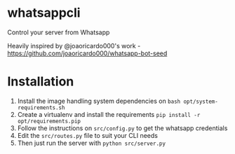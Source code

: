 # whatsappcli
Control your server from Whatsapp




Heavily inspired by @joaoricardo000's work - https://github.com/joaoricardo000/whatsapp-bot-seed

# Installation
1. Install the image handling system dependencies on ```bash opt/system-requirements.sh```
2. Create a virtualenv and install the requirements  ```pip install -r opt/requirements.pip```
3. Follow the instructions on ```src/config.py``` to get the whatsapp credentials
4. Edit the ```src/routes.py``` file to suit your CLI needs
5. Then just run the server with  ```python src/server.py```  
